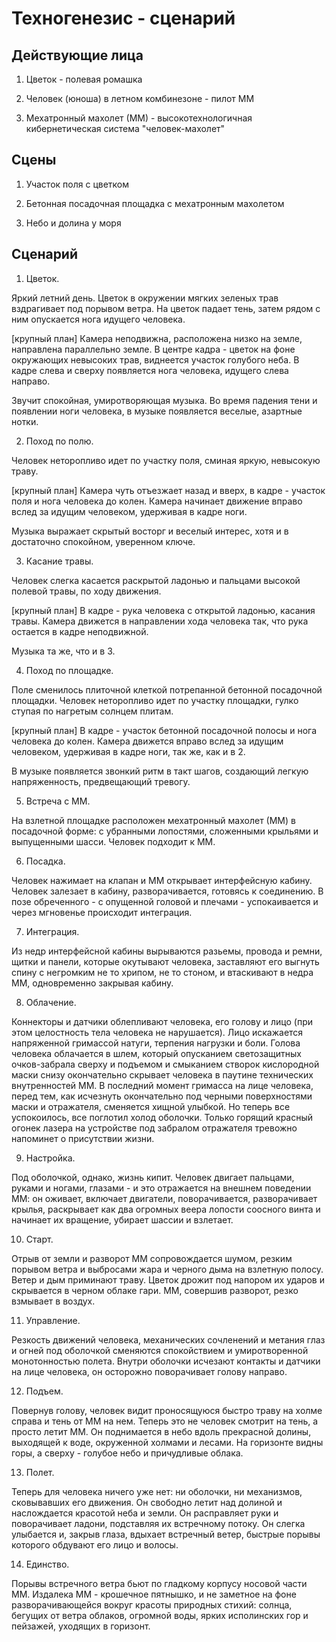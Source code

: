 Техногенезис - сценарий
=======================

Действующие лица
----------------

1) Цветок - полевая ромашка

2) Человек (юноша) в летном комбинезоне - пилот ММ

3) Мехатронный махолет (ММ) - высокотехнологичная кибернетическая система "человек-махолет"


Сцены
-----

1) Участок поля с цветком

2) Бетонная посадочная площадка с мехатронным махолетом

3) Небо и долина у моря


Сценарий
--------


1. Цветок.

  Яркий летний день. Цветок в окружении мягких зеленых трав вздрагивает под порывом ветра. На цветок падает тень, затем рядом с ним опускается нога идущего человека.

[крупный план]
Камера неподвижна, расположена низко на земле, направлена параллельно земле. В центре кадра - цветок на фоне окружающих невысоких трав, виднеется участок голубого неба. В кадре слева и сверху появляется нога человека, идущего слева направо.

Звучит спокойная, умиротворяющая музыка. Во время падения тени и появлении ноги человека, в музыке появляется веселые, азартные нотки.

2. Поход по полю.

  Человек неторопливо идет по участку поля, сминая яркую, невысокую траву.

[крупный план]
Камера чуть отъезжает назад и вверх, в кадре - участок поля и нога человека до колен. Камера начинает движение вправо вслед за идущим человеком, удерживая в кадре ноги.

Музыка выражает скрытый восторг и веселый интерес, хотя и в достаточно спокойном, уверенном ключе.

3. Касание травы.

  Человек слегка касается раскрытой ладонью и пальцами высокой полевой травы, по ходу движения.

[крупный план]
В кадре - рука человека с открытой ладонью, касания травы. Камера движется в направлении хода человека так, что рука остается в кадре неподвижной.

Музыка та же, что и в 3.

4. Поход по площадке.

  Поле сменилось плиточной клеткой потрепанной бетонной посадочной площадки. Человек неторопливо идет по участку площадки, гулко ступая по нагретым солнцем плитам.

[крупный план]
В кадре - участок бетонной посадочной полосы и нога человека до колен. Камера движется вправо вслед за идущим человеком, удерживая в кадре ноги, так же, как и в 2.

В музыке появляется звонкий ритм в такт шагов, создающий легкую напряженность, предвещающий тревогу.

5. Встреча с ММ.

  На взлетной площадке расположен мехатронный махолет (ММ) в посадочной форме: с убранными лопостями, сложенными крыльями и выпущенными шасси. Человек подходит к ММ.
  
6. Посадка.

  Человек нажимает на клапан и ММ открывает интерфейсную кабину. Человек залезает в кабину, разворачивается, готовясь к соединению. В позе обреченного - с опущенной головой и плечами - успокаивается и через мгновенье происходит интеграция.

7. Интеграция.

  Из недр интерфейсной кабины вырываются разьемы, провода и ремни, щитки и панели, которые окутывают человека, заставляют его выгнуть спину с негромким не то хрипом, не то стоном, и втаскивают в недра ММ, одновременно закрывая кабину.

8. Облачение.

  Коннекторы и датчики облепливают человека, его голову и лицо (при этом целостность тела человека не нарушается). Лицо искажается напряженной гримассой натуги, терпения нагрузки и боли. Голова человека облачается в шлем, который опусканием светозащитных очков-забрала сверху и подъемом и смыканием створок кислородной маски снизу окончательно скрывает человека в паутине технических внутренностей ММ. В последний момент гримасса на лице человека, перед тем, как исчезнуть окончательно под черными поверхностями маски и отражателя, сменяется хищной улыбкой. Но теперь все успокоилось, все поглотил холод оболочки. Только горящий красный огонек лазера на устройстве под забралом отражателя тревожно напоминет о присутствии жизни.

9. Настройка.

  Под оболочкой, однако, жизнь кипит. Человек двигает пальцами, руками и ногами, глазами - и это отражается на внешнем поведении ММ: он оживает, включает двигатели, поворачивается, разворачивает крылья, раскрывает как два огромных веера лопости соосного винта и начинает их вращение, убирает шассии и взлетает.

10. Старт.

  Отрыв от земли и разворот ММ сопровождается шумом, резким порывом ветра и выбросами жара и черного дыма на взлетную полосу. Ветер и дым приминают траву. Цветок дрожит под напором их ударов и скрывается в черном облаке гари. ММ, совершив разворот, резко взмывает в воздух.

11. Управление.

  Резкость движений человека, механических сочленений и метания глаз и огней под оболочкой сменяются спокойствием и умиротворенной монотонностью полета. Внутри оболочки исчезают контакты и датчики на лице человека, он осторожно поворачивает голову направо.

12. Подъем.

  Повернув голову, человек видит проносящуюся быстро траву на холме справа и тень от ММ на нем. Теперь это не человек смотрит на тень, а просто летит ММ. Он поднимается в небо вдоль прекрасной долины, выходящей к воде, окруженной холмами и лесами. На горизонте видны горы, а сверху - голубое небо и причудливые облака.

13. Полет.

  Теперь для человека ничего уже нет: ни оболочки, ни механизмов, сковывавших его движения. Он свободно летит над долиной и наслождается красотой неба и земли. Он расправляет руки и поворачивает ладони, подставляя их встречному потоку. Он слегка улыбается и, закрыв глаза, вдыхает встречный ветер, быстрые порывы которого обдувают его лицо и волосы.

14. Единство.

  Порывы встречного ветра бьют по гладкому корпусу носовой части ММ. Издалека ММ - крошечное пятнышко, и не заметное на фоне разворачивающейся вокруг красоты природных стихий: солнца, бегущих от ветра облаков, огромной воды, ярких исполинских гор и пейзажей, уходящих в горизонт.
